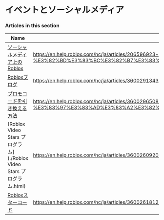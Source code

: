 # イベントとソーシャルメディア  
### Articles in this section
Name|URL
-|-
[ソーシャルメディア上のRoblox](./ソーシャルメディア上のRoblox.html) |https://en.help.roblox.com/hc/ja/articles/206596923-%E3%82%BD%E3%83%BC%E3%82%B7%E3%83%A3%E3%83%AB%E3%83%A1%E3%83%87%E3%82%A3%E3%82%A2%E4%B8%8A%E3%81%AERoblox
[Robloxブログ](./Robloxブログ.html) |https://en.help.roblox.com/hc/ja/articles/360029134331-Roblox%E3%83%96%E3%83%AD%E3%82%B0
[プロモコードを引き換える方法](./プロモコードを引き換える方法.html) |https://en.help.roblox.com/hc/ja/articles/360029650831-%E3%83%97%E3%83%AD%E3%83%A2%E3%82%B3%E3%83%BC%E3%83%89%E3%82%92%E5%BC%95%E3%81%8D%E6%8F%9B%E3%81%88%E3%82%8B%E6%96%B9%E6%B3%95
[Roblox Video Stars プログラム](./Roblox Video Stars プログラム.html) |https://en.help.roblox.com/hc/ja/articles/360026092011-Roblox-Video-Stars-%E3%83%97%E3%83%AD%E3%82%B0%E3%83%A9%E3%83%A0
[Robloxスターコード](./Robloxスターコード.html) |https://en.help.roblox.com/hc/ja/articles/360026181292-Roblox%E3%82%B9%E3%82%BF%E3%83%BC%E3%82%B3%E3%83%BC%E3%83%89